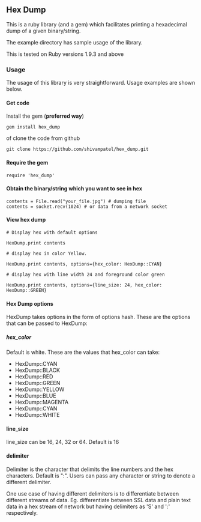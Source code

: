 ## Hex Dump

This is a ruby library (and a gem) which facilitates printing a hexadecimal dump of a given binary/string.

The example directory has sample usage of the library.

This is tested on Ruby versions 1.9.3 and above


### Usage
The usage of this library is very straightforward. Usage examples are shown below.

#### Get code
Install the gem (**preferred way**)
```shell
gem install hex_dump
```
of clone the code from github
```shell
git clone https://github.com/shivampatel/hex_dump.git
```

#### Require the gem

```shell
require 'hex_dump' 
```

#### Obtain the binary/string which you want to see in hex
```shell
contents = File.read("your_file.jpg") # dumping file
contents = socket.recv(1024) # or data from a network socket
```

#### View hex dump
```shell
# Display hex with default options

HexDump.print contents
```

```shell
# display hex in color Yellow.

HexDump.print contents, options={hex_color: HexDump::CYAN}
```

```shell
# display hex with line width 24 and foreground color green

HexDump.print contents, options={line_size: 24, hex_color: HexDump::GREEN}
```

#### Hex Dump options
HexDump takes options in the form of options hash. 
These are the options that can be passed to HexDump:

##### hex_color

Default is white. These are the values that hex_color can take:

* HexDump::CYAN
* HexDump::BLACK
* HexDump::RED
* HexDump::GREEN
* HexDump::YELLOW
* HexDump::BLUE
* HexDump::MAGENTA
* HexDump::CYAN
* HexDump::WHITE
 
#### line_size

line_size can be 16, 24, 32 or 64. Default is 16

#### delimiter

Delimiter is the character that delimits the line numbers and the hex characters. Default is ":". Users can pass any character or string to denote a different delimiter.

One use case of having different delimiters is to differentiate between different streams of data. Eg. differentiate between SSL data and plain text data in a hex stream of network but having delimiters as 'S' and ':' respectively.

